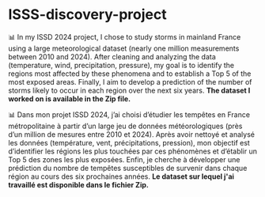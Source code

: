 # ISSS-discovery-project
📊 In my ISSD 2024 project, I chose to study storms in mainland France using a large meteorological dataset (nearly one million measurements between 2010 and 2024). After cleaning and analyzing the data (temperature, wind, precipitation, pressure), my goal is to identify the regions most affected by these phenomena and to establish a Top 5 of the most exposed areas. Finally, I aim to develop a prediction of the number of storms likely to occur in each region over the next six years. 
**The dataset I worked on is available in the Zip file.**

📊 Dans mon projet ISSD 2024, j’ai choisi d’étudier les tempêtes en France métropolitaine à partir d’un large jeu de données météorologiques (près d’un million de mesures entre 2010 et 2024). Après avoir nettoyé et analysé les données (température, vent, précipitations, pression), mon objectif est d’identifier les régions les plus touchées par ces phénomènes et d’établir un Top 5 des zones les plus exposées. Enfin, je cherche à développer une prédiction du nombre de tempêtes susceptibles de survenir dans chaque région au cours des six prochaines années.
**Le dataset sur lequel j'ai travaillé est disponible dans le fichier Zip.**
